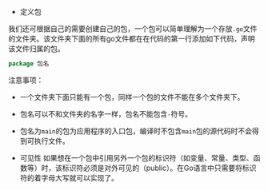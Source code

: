 - 定义包

我们还可根据自己的需要创建自己的包，一个包可以简单理解为一个存放`.go`文件的文件夹。该文件夹下面的所有go文件都在在代码的第一行添加如下代码，声明该文件归属的包。
```go
package 包名
```

注意事项：
- 一个文件夹下面只能有一个包，同样一个包的文件不能在多个文件夹下。
- 包名可以不和文件夹的名字一样，包名不能包含`-`符号。
- 包名为`main`的包为应用程序的入口包，编译时不包含`main`包的源代码时不会得到可执行文件。


- 可见性
如果想在一个包中引用另外一个包的标识符（如变量、常量、类型、函数等）时，该标识符必须是对外可见的（public）。在Go语言中只需要将标识符的着字母大写就可以实现了。